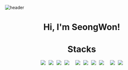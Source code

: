 ![header](https://capsule-render.vercel.app/api?type=waving&color=0:87CEFA,100:00FFFF&height=200&section=header&text=👋&fontSize=50&fontColor=ffffff)

<div align="center">
  <h1>Hi, I'm SeongWon!</h1>
</div>

<div align="center">
  <h1>Stacks</h1>
</div>

<div align="center" style="display: flex; flex-wrap: wrap; gap: 10px; justify-content: center;">
  <img src="https://img.shields.io/badge/JAVA-4479A1?style=for-the-badge&logoColor=white">
  <img src="https://img.shields.io/badge/Spring-6DB33F?style=for-the-badge&logo=Spring&logoColor=white">
  <img src="https://img.shields.io/badge/springboot-6DB33F?style=for-the-badge&logo=springboot&logoColor=white">
  <img src="https://img.shields.io/badge/mysql-4479A1?style=for-the-badge&logo=MYSQL&logoColor=white">
  <br>
  <img src="https://img.shields.io/badge/vue-4FC08D?style=for-the-badge&logo=vue.js&logoColor=white">
  <img src="https://img.shields.io/badge/html5-E34F26?style=for-the-badge&logo=HTML5&logoColor=white">
  <img src="https://img.shields.io/badge/css3-1572B6?style=for-the-badge&logo=CSS&logoColor=white">
  <img src="https://img.shields.io/badge/javascript-F7DF1E?style=for-the-badge&logo=GIT&logoColor=white">
  <br>
  <img src="https://img.shields.io/badge/git-F05032?style=for-the-badge&logo=GIT&logoColor=white">
  <img src="https://img.shields.io/badge/github-181717?style=for-the-badge&logo=GITHUB&logoColor=white">
</div>
